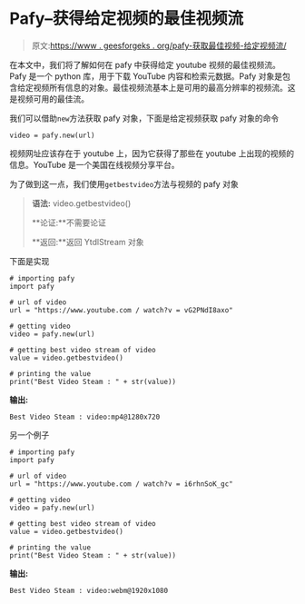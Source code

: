 # Pafy–获得给定视频的最佳视频流

> 原文:[https://www . geesforgeks . org/pafy-获取最佳视频-给定视频流/](https://www.geeksforgeeks.org/pafy-getting-best-video-stream-of-the-given-video/)

在本文中，我们将了解如何在 pafy 中获得给定 youtube 视频的最佳视频流。Pafy 是一个 python 库，用于下载 YouTube 内容和检索元数据。Pafy 对象是包含给定视频所有信息的对象。最佳视频流基本上是可用的最高分辨率的视频流。这是视频可用的最佳流。

我们可以借助`new`方法获取 pafy 对象，下面是给定视频获取 pafy 对象的命令

```
video = pafy.new(url)
```

视频网址应该存在于 youtube 上，因为它获得了那些在 youtube 上出现的视频的信息。YouTube 是一个美国在线视频分享平台。

为了做到这一点，我们使用`getbestvideo`方法与视频的 pafy 对象

> **语法:** video.getbestvideo()
> 
> **论证:**不需要论证
> 
> **返回:**返回 YtdlStream 对象

下面是实现

```
# importing pafy
import pafy 

# url of video 
url = "https://www.youtube.com / watch?v = vG2PNdI8axo"

# getting video
video = pafy.new(url)

# getting best video stream of video
value = video.getbestvideo()

# printing the value
print("Best Video Steam : " + str(value))
```

**输出:**

```
Best Video Steam : video:mp4@1280x720

```

另一个例子

```
# importing pafy
import pafy 

# url of video 
url = "https://www.youtube.com / watch?v = i6rhnSoK_gc"

# getting video
video = pafy.new(url) 

# getting best video stream of video
value = video.getbestvideo()

# printing the value
print("Best Video Steam : " + str(value))
```

**输出:**

```
Best Video Steam : video:webm@1920x1080

```